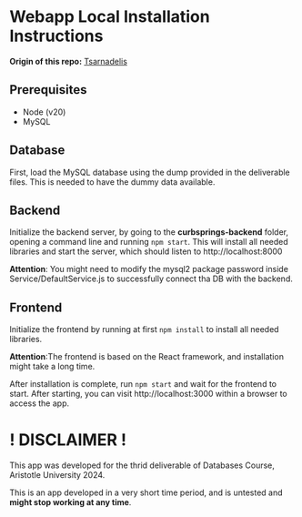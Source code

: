 # Webapp Local Installation Instructions

**Origin of this repo:** [Tsarnadelis](https://github.com/tsarnadelis/Database-Project/tree/webapp)

## Prerequisites

- Node (v20)
- MySQL

## Database

First, load the MySQL database using the dump provided in the deliverable files. This is needed to have the dummy data available.

## Backend

Initialize the backend server, by going to the **curbsprings-backend** folder, opening a command line and running 
```npm start```. This will install all needed libraries and start the server, which should listen to http://localhost:8000

**Attention**: You might need to modify the mysql2 package password inside Service/DefaultService.js to successfully connect tha DB with
the backend.

## Frontend

Initialize the frontend by running at first ```npm install``` to install all needed libraries.

 **Attention**:The frontend is based on the React framework, and installation might take a long time.

After installation is complete, run ```npm start``` and wait for the frontend to start. After starting, you can visit http://localhost:3000
within a browser to access the app.

# ! DISCLAIMER !

This app was developed for the thrid deliverable of Databases Course, Aristotle University 2024.

This is an app developed in a very short time period, and is untested and **might stop working at any time**.

